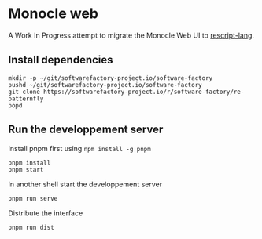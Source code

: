 # Monocle web

A Work In Progress attempt to migrate the Monocle Web UI to [rescript-lang](https://rescript-lang.org).

## Install dependencies

```
mkdir -p ~/git/softwarefactory-project.io/software-factory
pushd ~/git/softwarefactory-project.io/software-factory
git clone https://softwarefactory-project.io/r/software-factory/re-patternfly
popd
```

## Run the developpement server

Install pnpm first using `npm install -g pnpm`

```ShellSession
pnpm install
pnpm start
```

In another shell start the developpement server

```ShellSession
pnpm run serve
```

Distribute the interface

```ShellSession
pnpm run dist
```
